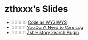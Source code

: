 <style>
  em { color: #AAA; font-style: normal }
</style>

# zthxxx's Slides

- *2019.10* [Code as WYGIWYS](/slides/code-as-wygiwys)
- *2019.11* [You Don't Need to Care Log](https://dont-care-log.zthxxx.me)
- *2019.11* [Zsh History Search Plugin](https://zsh-history-enquirer.zthxxx.me)
